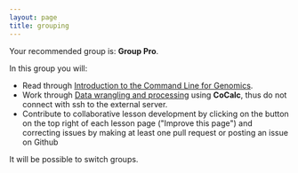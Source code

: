 ```yaml
---
layout: page
title: grouping
---
```


Your recommended group is: **Group Pro**.

In this group you will:
- Read through [Introduction to the Command Line for Genomics](mmb-umcu.github.io/shell-genomics).
- Work through [Data wrangling and processing](mmb-umcu.github.io/wranglign-genomics) using **CoCalc**, thus do not connect with ssh to the external server.
- Contribute to collaborative lesson development by clicking on the button on the top right of each lesson page ("Improve this page") and correcting issues by making at least one pull request or posting an issue on Github  

It will be possible to switch groups.


